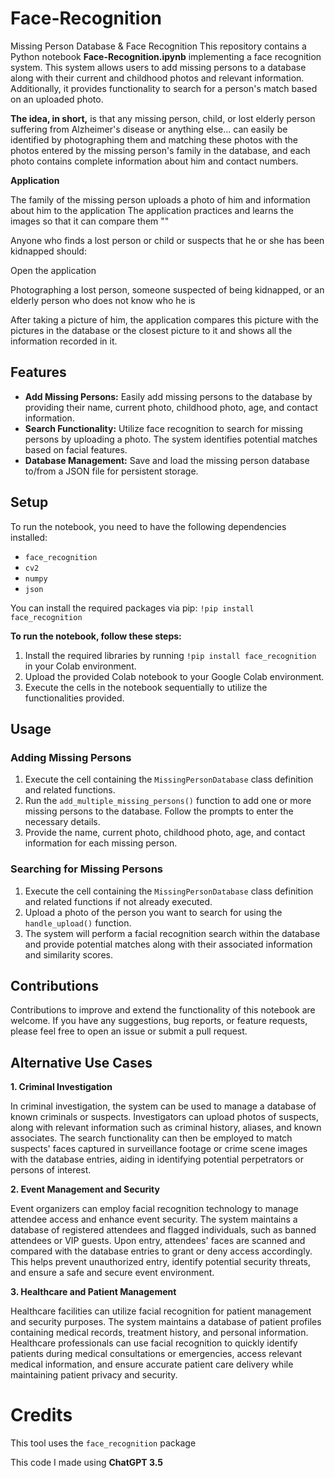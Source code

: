 # Face-Recognition

Missing Person Database &amp; Face Recognition
This repository contains a Python notebook **Face-Recognition.ipynb** implementing a face recognition system. This system allows users to add missing persons to a database along with their current and childhood photos and relevant information. Additionally, it provides functionality to search for a person's match based on an uploaded photo.

**The idea, in short,** is that any missing person, child, or lost elderly person suffering from Alzheimer's disease or anything else... can easily be identified by photographing them and matching these photos with the photos entered by the missing person's family in the database, and each photo contains complete information about him and contact numbers.

**Application**

The family of the missing person uploads a photo of him and information about him to the application
The application practices and learns the images so that it can compare them
""

Anyone who finds a lost person or child or suspects that he or she has been kidnapped should:

Open the application

Photographing a lost person, someone suspected of being kidnapped, or an elderly person who does not know who he is

After taking a picture of him, the application compares this picture with the pictures in the database or the closest picture to it and shows all the information recorded in it.

## Features

-   **Add Missing Persons:** Easily add missing persons to the database by providing their name, current photo, childhood photo, age, and contact information.
-   **Search Functionality:** Utilize face recognition to search for missing persons by uploading a photo. The system identifies potential matches based on facial features.
-   **Database Management:** Save and load the missing person database to/from a JSON file for persistent storage.


## Setup

To run the notebook, you need to have the following dependencies installed:

-   `face_recognition`
-   `cv2`
-   `numpy`
-   `json`

You can install the required packages via pip:
`!pip install face_recognition`

**To run the notebook, follow these steps:**

1.  Install the required libraries by running `!pip install face_recognition` in your Colab environment.
2.  Upload the provided Colab notebook to your Google Colab environment.
3.  Execute the cells in the notebook sequentially to utilize the functionalities provided.

## Usage

### Adding Missing Persons

1.  Execute the cell containing the `MissingPersonDatabase` class definition and related functions.
2.  Run the `add_multiple_missing_persons()` function to add one or more missing persons to the database. Follow the prompts to enter the necessary details.
3.  Provide the name, current photo, childhood photo, age, and contact information for each missing person.

### Searching for Missing Persons

1.  Execute the cell containing the `MissingPersonDatabase` class definition and related functions if not already executed.
2.  Upload a photo of the person you want to search for using the `handle_upload()` function.
3.  The system will perform a facial recognition search within the database and provide potential matches along with their associated information and similarity scores.

## Contributions

Contributions to improve and extend the functionality of this notebook are welcome. If you have any suggestions, bug reports, or feature requests, please feel free to open an issue or submit a pull request.

## Alternative Use Cases

**1. Criminal Investigation**

In criminal investigation, the system can be used to manage a database of known criminals or suspects. Investigators can upload photos of suspects, along with relevant information such as criminal history, aliases, and known associates. The search functionality can then be employed to match suspects' faces captured in surveillance footage or crime scene images with the database entries, aiding in identifying potential perpetrators or persons of interest.

**2. Event Management and Security**

Event organizers can employ facial recognition technology to manage attendee access and enhance event security. The system maintains a database of registered attendees and flagged individuals, such as banned attendees or VIP guests. Upon entry, attendees' faces are scanned and compared with the database entries to grant or deny access accordingly. This helps prevent unauthorized entry, identify potential security threats, and ensure a safe and secure event environment.

**3. Healthcare and Patient Management**

Healthcare facilities can utilize facial recognition for patient management and security purposes. The system maintains a database of patient profiles containing medical records, treatment history, and personal information. Healthcare professionals can use facial recognition to quickly identify patients during medical consultations or emergencies, access relevant medical information, and ensure accurate patient care delivery while maintaining patient privacy and security.

# Credits

This tool uses the `face_recognition` package 

This code I made using **ChatGPT 3.5**
